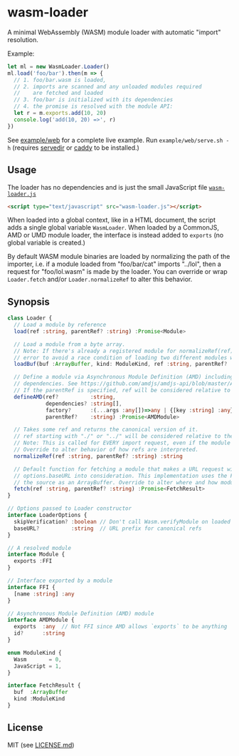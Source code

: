 # wasm-loader

A minimal WebAssembly (WASM) module loader with automatic "import" resolution.

Example:

```js
let ml = new WasmLoader.Loader()
ml.load('foo/bar').then(m => {
  // 1. foo/bar.wasm is loaded,
  // 2. imports are scanned and any unloaded modules required
  //    are fetched and loaded
  // 3. foo/bar is initialized with its dependencies
  // 4. the promise is resolved with the module API:
  let r = m.exports.add(10, 20)
  console.log('add(10, 20) =>', r)
})
```

See [example/web](example/web) for a complete live example. Run `example/web/serve.sh -h` (requires [servedir](https://www.npmjs.com/package/secure-servedir) or [caddy](https://caddyserver.com/) to be installed.)

## Usage

The loader has no dependencies and is just the small JavaScript file [`wasm-loader.js`](lib/wasm-loader.js)

```html
<script type="text/javascript" src="wasm-loader.js"></script>
```

When loaded into a global context, like in a HTML document, the script adds a single global variable `WasmLoader`. When loaded by a CommonJS, AMD or UMD module loader, the interface is instead added to `exports` (no global variable is created.)

By default WASM module binaries are loaded by normalizing the path of the importer, i.e. if a module loaded from "foo/bar/cat" imports "../lol", then a request for "foo/lol.wasm" is made by the loader. You can override or wrap `Loader.fetch` and/or `Loader.normalizeRef` to alter this behavior.

## Synopsis

```ts
class Loader {
  // Load a module by reference
  load(ref :string, parentRef? :string) :Promise<Module>

  // Load a module from a byte array.
  // Note: If there's already a registered module for normalizeRef(ref), this throws an
  // error to avoid a race condition of loading two different modules with the same ref.
  loadBuf(buf :ArrayBuffer, kind: ModuleKind, ref :string, parentRef? :string) :Promise<Module>

  // Define a module via Asynchronous Module Definition (AMD) including resolution of any
  // dependencies. See https://github.com/amdjs/amdjs-api/blob/master/AMD.md for more info.
  // If the parentRef is specified, ref will be considered relative to the parentRef.
  defineAMD(ref?          :string,
            dependencies? :string[],
            factory?      :(...args :any[])=>any | {[key :string] :any}, // (required)
            parentRef?    :string) :Promise<AMDModule>

  // Takes some ref and returns the canonical version of it.
  // ref starting with "./" or "../" will be considered relative to the parentRef, if specified.
  // Note: This is called for EVERY import request, even if the module is already loaded.
  // Override to alter behavior of how refs are interpreted.
  normalizeRef(ref :string, parentRef? :string) :string

  // Default function for fetching a module that makes a URL request with the ref, taking
  // options.baseURL into consideration. This implementation uses the Fetch API to retrieve
  // the source as an ArrayBuffer. Override to alter where and how module source is loaded.
  fetch(ref :string, parentRef? :string) :Promise<FetchResult>
}

// Options passed to Loader constructor
interface LoaderOptions {
  skipVerification? :boolean // Don't call Wasm.verifyModule on loaded modules
  baseURL?          :string  // URL prefix for canonical refs
}

// A resolved module
interface Module {
  exports :FFI
}

// Interface exported by a module
interface FFI {
  [name :string] :any
}

// Asynchronous Module Definition (AMD) module
interface AMDModule {
  exports  :any  // Not FFI since AMD allows `exports` to be anything
  id?      :string
}

enum ModuleKind {
  Wasm       = 0,
  JavaScript = 1,
}

interface FetchResult {
  buf  :ArrayBuffer
  kind :ModuleKind
}
```

## License

MIT (see [LICENSE.md](LICENSE.md))
